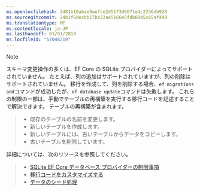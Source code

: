 ```yaml
---
ms.openlocfilehash: 2481b10abae9aefce2d5173d8071e4c2236db928
ms.sourcegitcommit: 24b1f6decbb17bb22a45166e5fdb0845c65af498
ms.translationtype: MT
ms.contentlocale: ja-JP
ms.lasthandoff: 03/01/2019
ms.locfileid: "57048219"
---
```


> [!NOTE]
> スキーマ変更操作の多くは、EF Core の SQLite プロバイダーによってサポートされていません。 たとえば、列の追加はサポートされていますが、列の削除はサポートされていません。 移行を作成して、列を削除する場合、`ef migrations add`コマンドが成功したが、`ef database update`コマンドは失敗します。 これらの制限の一部は、手動でテーブルの再構築を実行する移行コードを記述することで解決できます。 テーブルの再構築が含まれます。

>* 既存のテーブルの名前を変更します。
>* 新しいテーブルを作成します。
>* 新しいテーブルには、古いテーブルからデータをコピーします。
>* 古いテーブルを削除しています。

詳細については、次のリソースを参照してください。
> * [SQLite EF Core データベース プロバイダーの制限事項](/ef/core/providers/sqlite/limitations)
> * [移行コードをカスタマイズする](/ef/core/managing-schemas/migrations/#customize-migration-code)
> * [データのシード処理](/ef/core/modeling/data-seeding)